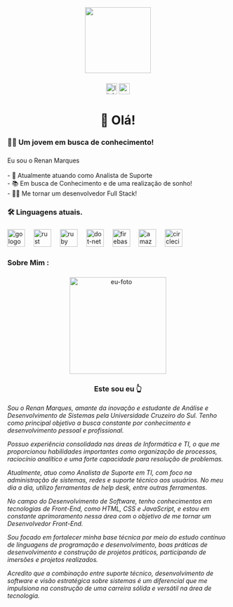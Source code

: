 <div align="center">
  <img height="150" src="https://cdn-icons-png.flaticon.com/512/1906/1906589.png"  />
</div>

###

<div align="center">
  <img src="https://cdn-icons-png.flaticon.com/512/2496/2496097.png" height="25" alt="linkedin logo"  />
  <img src="https://t3.ftcdn.net/jpg/05/07/46/84/360_F_507468479_HfrpT7CIoYTBZSGRQi7RcWgo98wo3vb7.jpg" height="25" alt="youtube logo"  />
</div>

###

<h1 align="center">👋 Olá! </h1>

###

<h3 align="left">👩‍💻  Um jovem em busca de conhecimento!</h3>

###

<p align="left">Eu sou o Renan Marques<br><br>- 🔭 Atualmente atuando como Analista de Suporte <br>- 📚 Em busca de Conhecimento e de uma realização de sonho! <br>- 👩‍💻 Me tornar um desenvolvedor Full Stack!</p>

###

<h3 align="left">🛠 Linguagens atuais.</h3>

###

<div align="left">
  <img src="https://img.favpng.com/14/9/25/javascript-logo-png-favpng-pz50Na6k8pMjVYViv9nF9bVtm.jpg" height="40" alt="go logo"  />
  <img width="12" />
  <img src="https://upload.wikimedia.org/wikipedia/commons/thumb/6/61/HTML5_logo_and_wordmark.svg/1200px-HTML5_logo_and_wordmark.svg.png" height="40" alt="rust logo"  />
  <img width="12" />
  <img src="https://upload.wikimedia.org/wikipedia/commons/thumb/a/ab/Official_CSS_Logo.svg/2048px-Official_CSS_Logo.svg.png" height="40" alt="ruby logo"  />
  <img width="12" />
  <img src="https://upload.wikimedia.org/wikipedia/commons/thumb/9/9a/Visual_Studio_Code_1.35_icon.svg/2048px-Visual_Studio_Code_1.35_icon.svg.png" height="40" alt="dot-net logo"  />
  <img width="12" />
  <img src="https://images.icon-icons.com/3685/PNG/512/github_logo_icon_229278.png" height="40" alt="firebase logo"  />
  <img width="12" />
  <img src="https://upload.wikimedia.org/wikipedia/commons/thumb/d/d5/Tailwind_CSS_Logo.svg/2560px-Tailwind_CSS_Logo.svg.png" height="40" alt="amazonwebservices logo"  />
  <img width="12" />
  <img src="https://upload.wikimedia.org/wikipedia/commons/thumb/a/a7/React-icon.svg/862px-React-icon.svg.png" height="40" alt="circleci logo"  />
  <img width="12" />
</div>

###

<h3 align="left"> Sobre Mim :</h3>

###

<div align="center">
  <img src="https://i.postimg.cc/YCkbjgxZ/1744823558777.jpg" height="220" alt="eu-foto"  />
</div>

<div align="center">
  <h3 align="center"> Este sou eu 👆 </h3>
</div>

<div align="center">
  <h6 align="left"> Sou o Renan Marques, amante da inovação e estudante de Análise e Desenvolvimento de Sistemas pela Universidade Cruzeiro do Sul. Tenho como principal objetivo a busca constante por conhecimento e desenvolvimento pessoal e profissional.

Possuo experiência consolidada nas áreas de Informática e TI, o que me proporcionou habilidades importantes como organização de processos, raciocínio analítico e uma forte capacidade para resolução de problemas.

Atualmente, atuo como Analista de Suporte em TI, com foco na administração de sistemas, redes e suporte técnico aos usuários. No meu dia a dia, utilizo ferramentas de help desk, entre outras ferramentas.

No campo do Desenvolvimento de Software, tenho conhecimentos em tecnologias de Front-End, como HTML, CSS e JavaScript, e estou em constante aprimoramento nessa área com o objetivo de me tornar um Desenvolvedor Front-End.

Sou focado em fortalecer minha base técnica por meio do estudo contínuo de linguagens de programação e desenvolvimento, boas práticas de desenvolvimento e construção de projetos práticos, participando de imersões e projetos realizados.

Acredito que a combinação entre suporte técnico, desenvolvimento de software e visão estratégica sobre sistemas é um diferencial que me impulsiona na construção de uma carreira sólida e versátil na área de tecnologia. </h6>
</div>

###

